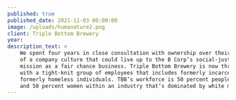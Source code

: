 ```yaml
---
published: true
published_date: 2021-11-03 00:00:00
image: /uploads/humanature2.png
client: Triple Bottom Brewery
year:
description_text: >
    We spent four years in close consultation with ownership over their design
    of a company culture that could live up to the B Corp’s social-justice
    mission as a fair chance business. Triple Bottom Brewery is now thriving
    with a tight-knit group of employees that includes formerly incarcerated and
    formerly homeless individuals. TBB’s workforce is 50 percent people of color
    and 50 percent women within an industry that’s dominated by white men. 
---
```



